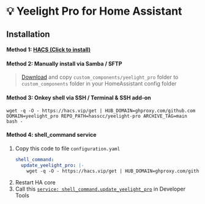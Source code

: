 # 💡 Yeelight Pro for Home Assistant


<a name="installing"></a>
## Installation

#### Method 1: [HACS (**Click to install**)](https://my.home-assistant.io/redirect/hacs_repository/?owner=hasscc&repository=yeelight-pro&category=integration)

#### Method 2: Manually install via Samba / SFTP
> [Download](https://github.com/hasscc/yeelight-pro/archive/main.zip) and copy `custom_components/yeelight_pro` folder to `custom_components` folder in your HomeAssistant config folder

#### Method 3: Onkey shell via SSH / Terminal & SSH add-on
```shell
wget -q -O - https://hacs.vip/get | HUB_DOMAIN=ghproxy.com/github.com DOMAIN=yeelight_pro REPO_PATH=hasscc/yeelight-pro ARCHIVE_TAG=main bash -
```

#### Method 4: shell_command service
1. Copy this code to file `configuration.yaml`
    ```yaml
    shell_command:
      update_yeelight_pro: |-
        wget -q -O - https://hacs.vip/get | HUB_DOMAIN=ghproxy.com/github.com DOMAIN=yeelight_pro REPO_PATH=hasscc/yeelight-pro ARCHIVE_TAG=main bash -
    ```
2. Restart HA core
3. Call this [`service: shell_command.update_yeelight_pro`](https://my.home-assistant.io/redirect/developer_call_service/?service=shell_command.update_yeelight_pro) in Developer Tools


